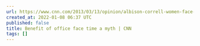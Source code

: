 ```yaml
---
url: https://www.cnn.com/2013/03/13/opinion/albison-correll-women-face-time/index.html
created_at: 2022-01-08 06:37 UTC
published: false
title: Benefit of office face time a myth | CNN
tags: []
---
```



